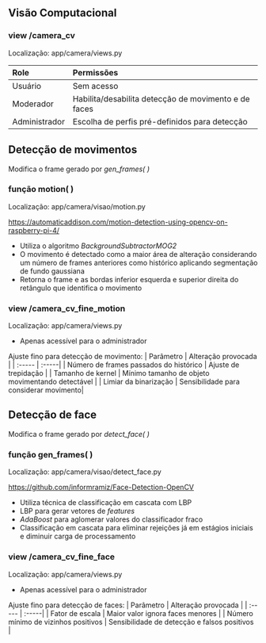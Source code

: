 ## **Visão Computacional**
### view /camera_cv
Localização: app/camera/views.py

| Role      | Permissões |
| :----- | :-----|
| Usuário  | Sem acesso |
| Moderador     |   Habilita/desabilita detecção de movimento e de faces |
| Administrador      |    Escolha de perfis pré-definidos para detecção|



## **Detecção de movimentos**
Modifica o frame gerado por *gen_frames( )*

### função motion( )
Localização: app/camera/visao/motion.py

https://automaticaddison.com/motion-detection-using-opencv-on-raspberry-pi-4/

- Utiliza o algoritmo *BackgroundSubtractorMOG2*
- O movimento é detectado como a maior área de alteração considerando um número de frames anteriores como histórico aplicando segmentação de fundo gaussiana
- Retorna o frame e as bordas inferior esquerda e superior direita do retângulo que identifica o movimento

### view /camera_cv_fine_motion
Localização: app/camera/views.py

- Apenas acessível para o administrador
  
Ajuste fino para detecção de movimento:
| Parâmetro      | Alteração provocada |
| :----- | :-----|
| Número de frames passados do histórico  | Ajuste de trepidação |
| Tamanho de kernel     |   Mínimo tamanho de objeto movimentando detectável |
| Limiar da binarização    |    Sensibilidade para considerar movimento|



## **Detecção de face**
Modifica o frame gerado por *detect_face( )*

### função gen_frames( )
Localização: app/camera/visao/detect_face.py

https://github.com/informramiz/Face-Detection-OpenCV

- Utiliza técnica de classificação em cascata com LBP
- LBP para gerar vetores de *features*
- *AdaBoost* para aglomerar valores do classificador fraco
- Classificação em cascata para eliminar rejeições já em estágios iniciais e diminuir carga de processamento




### view /camera_cv_fine_face
Localização: app/camera/views.py

- Apenas acessível para o administrador
  
Ajuste fino para detecção de faces:
| Parâmetro      | Alteração provocada |
| :----- | :-----|
| Fator de escala  | Maior valor ignora faces menores |
| Número mínimo de vizinhos positivos   |  Sensibilidade de detecção e falsos positivos |